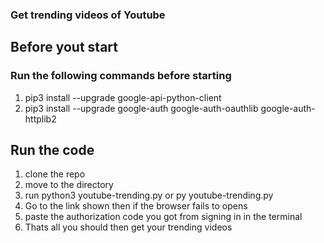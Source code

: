 ### Get trending videos of Youtube

## Before yout start

### Run the following commands before starting
1. pip3 install --upgrade google-api-python-client
2. pip3 install --upgrade google-auth google-auth-oauthlib google-auth-httplib2

## Run the code

1. clone the repo
2. move to the directory
3. run python3 youtube-trending.py or py youtube-trending.py
4. Go to the link shown then if the browser fails to opens
5. paste the authorization code you got from signing in in the terminal
6. Thats all you should then get your trending videos
